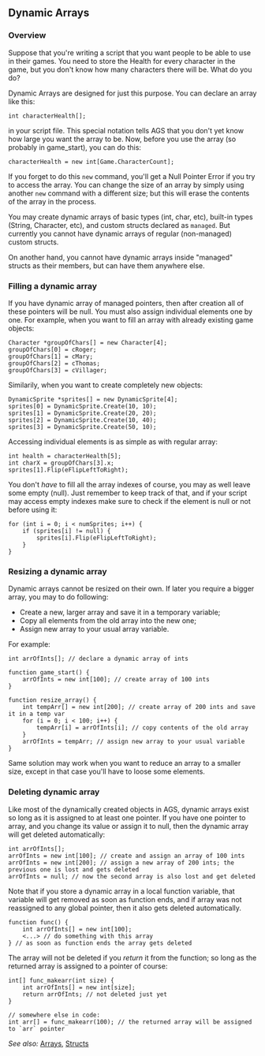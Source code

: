 ## Dynamic Arrays

### Overview

Suppose that you're writing a script that you want people to be able to
use in their games. You need to store the Health for every character in
the game, but you don't know how many characters there will be. What do
you do?

Dynamic Arrays are designed for just this purpose. You can declare an
array like this:

`int characterHealth[];`

in your script file. This special notation tells AGS that you don't yet
know how large you want the array to be. Now, before you use the array
(so probably in game_start), you can do this:

`characterHealth = new int[Game.CharacterCount];`

If you forget to do this `new` command, you'll get a Null Pointer Error
if you try to access the array. You can change the size of an array by
simply using another `new` command with a different size; but this will
erase the contents of the array in the process.

You may create dynamic arrays of basic types (int, char, etc), built-in types (String,
Character, etc), and custom structs declared as `managed`. But currently you cannot have dynamic arrays of regular (non-managed) custom structs.

On another hand, you cannot have dynamic arrays inside "managed" structs as their members, but can have them anywhere else.

### Filling a dynamic array

If you have dynamic array of managed pointers, then after creation all of these pointers will be null. You must also assign individual elements one by one. For example, when you want to fill an array with already existing game objects:

```ags
Character *groupOfChars[] = new Character[4];
groupOfChars[0] = cRoger;
groupOfChars[1] = cMary;
groupOfChars[2] = cThomas;
groupOfChars[3] = cVillager;
```

Similarily, when you want to create completely new objects:

```ags
DynamicSprite *sprites[] = new DynamicSprite[4];
sprites[0] = DynamicSprite.Create(10, 10);
sprites[1] = DynamicSprite.Create(20, 20);
sprites[2] = DynamicSprite.Create(10, 40);
sprites[3] = DynamicSprite.Create(50, 10);
```

Accessing individual elements is as simple as with regular array:

```ags
int health = characterHealth[5];
int charX = groupOfChars[3].x;
sprites[1].Flip(eFlipLeftToRight);
```

You don't *have* to fill all the array indexes of course, you may as well leave some empty (null). Just remember to keep track of that, and if your script may access empty indexes make sure to check if the element is null or not before using it:

```ags
for (int i = 0; i < numSprites; i++) {
    if (sprites[i] != null) {
        sprites[i].Flip(eFlipLeftToRight);
    }
}
```

### Resizing a dynamic array

Dynamic arrays cannot be resized on their own. If later you require a bigger array, you may to do following:
* Create a new, larger array and save it in a temporary variable;
* Copy all elements from the old array into the new one;
* Assign new array to your usual array variable.

For example:

```ags
int arrOfInts[]; // declare a dynamic array of ints

function game_start() {
    arrOfInts = new int[100]; // create array of 100 ints
}

function resize_array() {
    int tempArr[] = new int[200]; // create array of 200 ints and save it in a temp var
    for (i = 0; i < 100; i++) {
        tempArr[i] = arrOfInts[i]; // copy contents of the old array
    }
    arrOfInts = tempArr; // assign new array to your usual variable
}
```

Same solution may work when you want to reduce an array to a smaller size, except in that case you'll have to loose some elements.

### Deleting dynamic array

Like most of the dynamically created objects in AGS, dynamic arrays exist so long as it is assigned to at least one pointer. If you have one pointer to array, and you change its value or assign it to null, then the dynamic array will get deleted automatically:

```ags
int arrOfInts[];
arrOfInts = new int[100]; // create and assign an array of 100 ints
arrOfInts = new int[200]; // assign a new array of 200 ints; the previous one is lost and gets deleted
arrOfInts = null; // now the second array is also lost and get deleted
```

Note that if you store a dynamic array in a local function variable, that variable will get removed as soon as function ends, and if array was not reassigned to any global pointer, then it also gets deleted automatically.

```ags
function func() {
    int arrOfInts[] = new int[100];
    <...> // do something with this array
} // as soon as function ends the array gets deleted
```

The array will not be deleted if you *return* it from the function; so long as the returned array is assigned to a pointer of course:

```ags
int[] func_makearr(int size) {
    int arrOfInts[] = new int[size];
    return arrOfInts; // not deleted just yet
}

// somewhere else in code:
int arr[] = func_makearr(100); // the returned array will be assigned to `arr` pointer
```

*See also:* [Arrays](ScriptKeywords#arrays), [Structs](ScriptKeywords#struct)
